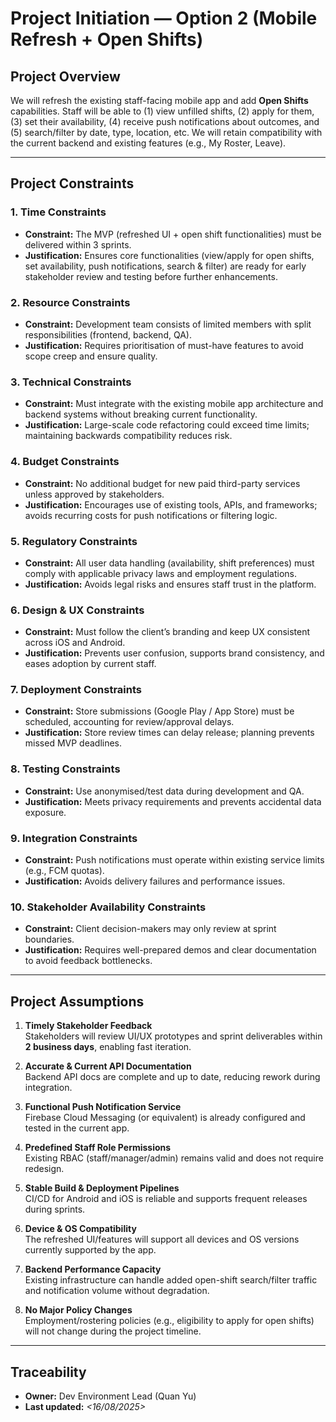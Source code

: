 # Project Initiation — Option 2 (Mobile Refresh + Open Shifts)

## Project Overview
We will refresh the existing staff-facing mobile app and add **Open Shifts** capabilities. Staff will be able to (1) view unfilled shifts, (2) apply for them, (3) set their availability, (4) receive push notifications about outcomes, and (5) search/filter by date, type, location, etc. We will retain compatibility with the current backend and existing features (e.g., My Roster, Leave).

---

## Project Constraints

### 1. Time Constraints
- **Constraint:** The MVP (refreshed UI + open shift functionalities) must be delivered within 3 sprints.  
- **Justification:** Ensures core functionalities (view/apply for open shifts, set availability, push notifications, search & filter) are ready for early stakeholder review and testing before further enhancements.

### 2. Resource Constraints
- **Constraint:** Development team consists of limited members with split responsibilities (frontend, backend, QA).  
- **Justification:** Requires prioritisation of must-have features to avoid scope creep and ensure quality.

### 3. Technical Constraints
- **Constraint:** Must integrate with the existing mobile app architecture and backend systems without breaking current functionality.  
- **Justification:** Large-scale code refactoring could exceed time limits; maintaining backwards compatibility reduces risk.

### 4. Budget Constraints
- **Constraint:** No additional budget for new paid third-party services unless approved by stakeholders.  
- **Justification:** Encourages use of existing tools, APIs, and frameworks; avoids recurring costs for push notifications or filtering logic.

### 5. Regulatory Constraints
- **Constraint:** All user data handling (availability, shift preferences) must comply with applicable privacy laws and employment regulations.  
- **Justification:** Avoids legal risks and ensures staff trust in the platform.

### 6. Design & UX Constraints
- **Constraint:** Must follow the client’s branding and keep UX consistent across iOS and Android.  
- **Justification:** Prevents user confusion, supports brand consistency, and eases adoption by current staff.

### 7. Deployment Constraints
- **Constraint:** Store submissions (Google Play / App Store) must be scheduled, accounting for review/approval delays.  
- **Justification:** Store review times can delay release; planning prevents missed MVP deadlines.

### 8. Testing Constraints
- **Constraint:** Use anonymised/test data during development and QA.  
- **Justification:** Meets privacy requirements and prevents accidental data exposure.

### 9. Integration Constraints
- **Constraint:** Push notifications must operate within existing service limits (e.g., FCM quotas).  
- **Justification:** Avoids delivery failures and performance issues.

### 10. Stakeholder Availability Constraints
- **Constraint:** Client decision-makers may only review at sprint boundaries.  
- **Justification:** Requires well-prepared demos and clear documentation to avoid feedback bottlenecks.

---

## Project Assumptions

1. **Timely Stakeholder Feedback**  
   Stakeholders will review UI/UX prototypes and sprint deliverables within **2 business days**, enabling fast iteration.

2. **Accurate & Current API Documentation**  
   Backend API docs are complete and up to date, reducing rework during integration.

3. **Functional Push Notification Service**  
   Firebase Cloud Messaging (or equivalent) is already configured and tested in the current app.

4. **Predefined Staff Role Permissions**  
   Existing RBAC (staff/manager/admin) remains valid and does not require redesign.

5. **Stable Build & Deployment Pipelines**  
   CI/CD for Android and iOS is reliable and supports frequent releases during sprints.

6. **Device & OS Compatibility**  
   The refreshed UI/features will support all devices and OS versions currently supported by the app.

7. **Backend Performance Capacity**  
   Existing infrastructure can handle added open-shift search/filter traffic and notification volume without degradation.

8. **No Major Policy Changes**  
   Employment/rostering policies (e.g., eligibility to apply for open shifts) will not change during the project timeline.

---

## Traceability
- **Owner:** Dev Environment Lead (Quan Yu)
- **Last updated:** _<16/08/2025>_
